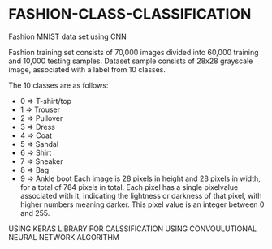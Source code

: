 # FASHION-CLASS-CLASSIFICATION
Fashion MNIST data set using CNN

Fashion training set consists of 70,000 images divided into 60,000 training and 10,000 testing samples. Dataset sample consists of 28x28 grayscale image, associated with a label from 10 classes.

The 10 classes are as follows:

- 0 => T-shirt/top
- 1 => Trouser
- 2 => Pullover
- 3 => Dress
- 4 => Coat
- 5 => Sandal
- 6 => Shirt
- 7 => Sneaker
- 8 => Bag
- 9 => Ankle boot
Each image is 28 pixels in height and 28 pixels in width, for a total of 784 pixels in total.
Each pixel has a single pixelvalue associated with it, indicating the lightness or darkness of that pixel, with higher numbers meaning darker.
This pixel value is an integer between 0 and 255.

USING KERAS  LIBRARY FOR CALSSIFICATION USING CONVOULUTIONAL NEURAL NETWORK  ALGORITHM 
 
